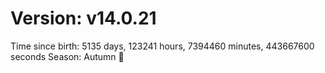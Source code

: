 # Version: v14.0.21
Time since birth: 5135 days, 123241 hours, 7394460 minutes, 443667600 seconds
Season: Autumn 🍁
